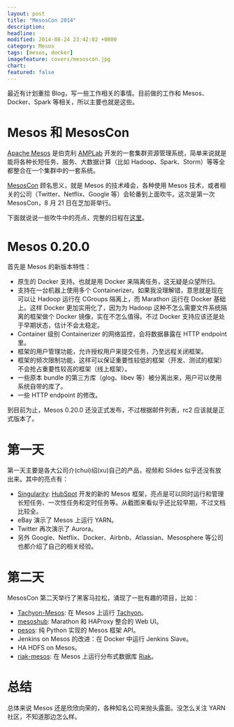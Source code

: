 ```yaml
---
layout: post
title: "MesosCon 2014"
description:
headline:
modified: 2014-08-24 23:42:02 +0800
category: Mesos
tags: [mesos, docker]
imagefeature: covers/mesoscon.jpg
chart:
featured: false
---
```


最近有计划重拾 Blog，写一些工作相关的事情。目前做的工作和 Mesos、Docker、Spark 等相关，所以主要也就是这些。

# Mesos 和 MesosCon

[Apache Mesos](http://mesos.apache.org/) 是伯克利 [AMPLab](https://amplab.cs.berkeley.edu/) 开发的一套集群资源管理系统，简单来说就是能将各种长短任务、服务、大数据计算（比如 Hadoop、Spark、Storm）等等全都整合在一个集群中的一套系统。

[MesosCon](http://mesoscon.org/) 顾名思义，就是 Mesos 的技术峰会，各种使用 Mesos 技术，或者相关的公司（Twitter、Netflix、Google 等）会轮番到上面吹牛。这次是第一次 MesosCon，8 月 21 日在芝加哥举行。

下面就说说一些吹牛中的亮点，完整的日程在[这里](http://mesoscon14.sched.org/)。

# Mesos 0.20.0

首先是 Mesos 的新版本特性：

* 原生的 Docker 支持。也就是用 Docker 来隔离任务，这无疑是众望所归。
* 支持在一台机器上使用多个 Containerizer。如果我没理解错，意思就是现在可以让 Hadoop 运行在 CGroups 隔离上，而 Marathon 运行在 Docker 基础上。这样 Docker 更加实用化了，因为为 Hadoop 这种不怎么需要文件系统隔离的框架做个 Docker 镜像，实在不怎么值得。不过 Docker 支持应该还是处于早期状态，估计不会太稳定。
* Container 级别 Containerizer 的网络监控，会将数据暴露在 HTTP endpoint 里。
* 框架的用户管理功能，允许授权用户来提交任务，乃至远程关闭框架。
* 框架的频次限制功能，这样可以保证重要性较低的框架（开发、测试的框架）不会抢占重要性较高的框架（线上框架）。
* 一些原本 bundle 的第三方库（glog、libev 等）被分离出来，用户可以使用系统自带的库了。
* 一些 HTTP endpoint 的修改。

到目前为止，Mesos 0.20.0 还没正式发布，不过根据邮件列表，rc2 应该就是正式版本了。

# 第一天

第一天主要是各大公司介(chui)绍(xu)自己的产品，视频和 Slides 似乎还没有放出来。其中的亮点有：

* [Singularity](https://github.com/HubSpot/Singularity): [HubSpot](http://www.hubspot.com/) 开发的新的 Mesos 框架，亮点是可以同时运行和管理长短任务、一次性任务和定时任务等。从截图来看似乎还比较早期，不过文档比较全。
* eBay 演示了 Mesos 上运行 YARN。
* Twitter 再次演示了 Aurora。
* 另外 Google、Netflix、Docker、Airbnb、Atlassian、Mesosphere 等公司也都介绍了自己的相关经验。

# 第二天

MesosCon 第二天举行了黑客马拉松，涌现了一批有趣的项目，比如：

* [Tachyon-Mesos](https://github.com/mesosphere/tachyon-mesos): 在 Mesos 上运行 [Tachyon](http://tachyon-project.org/)。
* [mesoshub](https://github.com/opentable/mesoshub): Marathon 和 HAProxy 整合的 Web UI。
* [pesos](https://github.com/wickman/pesos): 纯 Python 实现的 Mesos 框架 API。
* Jenkins on Mesos 的改进：在 Docker 中运行 Jenkins Slave。
* HA HDFS on Mesos。
* [riak-mesos](https://github.com/edpaget/riak-mesos): 在 Mesos 上运行分布式数据库 [Riak](http://basho.com/riak/)。

# 总结

总体来说 Mesos 还是欣欣向荣的，各种知名公司来抛头露面。没怎么关注 YARN 社区，不知道那边怎么样。
